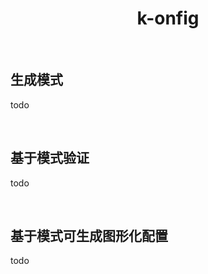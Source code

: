 <div align="center">
  <h1>k-onfig</h1>
</div>

<br/>

## 生成模式

todo

<br/>

## 基于模式验证

todo

<br/>

## 基于模式可生成图形化配置

todo
